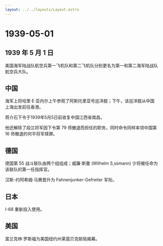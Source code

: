 ```yaml
---
layout: ../../layouts/Layout.astro
---
```


# 1939-05-01

## 1939 年 5 月 1 日

美国海军陆战队航空兵第一飞机队和第二飞机队分别更名为第一和第二海军陆战队航空兵大队。

## 中国

海军上将哈里·E·亚内尔上午参观了阿斯托里亚号巡洋舰；下午，该巡洋舰从中国上海出发前往香港。

蒋介石下令于1939年5月5日前收复中国江西省南昌。

他还解除了段兰将军因下令第 79 师撤退而担任的职务，同时命令同样率领中国第
16 师撤退的何平将军赎罪。

## 德国

德国第 55 战斗联队由两个组组成；威廉·斯曼 (Wilhelm S¸ssmann)
少将被任命为该联队的第一任指挥官。

汉斯-约阿希姆·马赛晋升为 Fahnenjunker-Gefreiter 军衔。

## 日本

I-68 重新投入使用。

## 美国

富兰克林·罗斯福为美国纽约州莱茵贝克邮局揭幕。